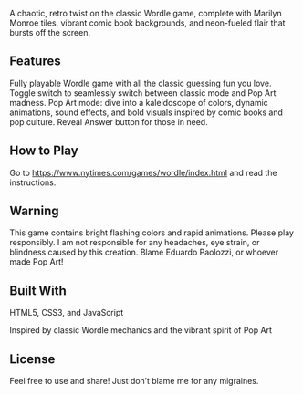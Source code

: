 A chaotic, retro twist on the classic Wordle game, complete with Marilyn Monroe tiles, vibrant comic book backgrounds, and neon-fueled flair that bursts off the screen.

Features
---------
Fully playable Wordle game with all the classic guessing fun you love.
Toggle switch to seamlessly switch between classic mode and Pop Art madness.
Pop Art mode: dive into a kaleidoscope of colors, dynamic animations, sound effects, and bold visuals inspired by comic books and pop culture.
Reveal Answer button for those in need.

How to Play
-----------
Go to https://www.nytimes.com/games/wordle/index.html and read the instructions.

Warning 
-----------
This game contains bright flashing colors and rapid animations. Please play responsibly.
I am not responsible for any headaches, eye strain, or blindness caused by this creation. Blame Eduardo Paolozzi, or whoever made Pop Art!

Built With
-----------
HTML5, CSS3, and JavaScript

Inspired by classic Wordle mechanics and the vibrant spirit of Pop Art

License
-----------
Feel free to use and share! Just don’t blame me for any migraines.
